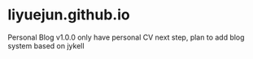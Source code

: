 # liyuejun.github.io
Personal Blog v1.0.0
only have personal CV
next step, plan to add blog system based on jykell
